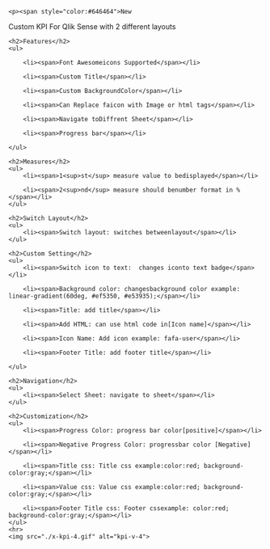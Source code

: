 <div>

    <p><span style="color:#646464">New
Custom KPI For Qlik Sense with 2 different layouts</span></p>

    <h2>Features</h2>
    <ul>

        <li><span>Font Awesomeicons Supported</span></li>

        <li><span>Custom Title</span></li>

        <li><span>Custom BackgroundColor</span></li>

        <li><span>Can Replace faicon with Image or html tags</span></li>

        <li><span>Navigate toDiffrent Sheet</span></li>

        <li><span>Progress bar</span></li>

    </ul>

    <h2>Measures</h2>
    <ul>
        <li><span>1<sup>st</sup> measure value to bedisplayed</span></li>

        <li><span>2<sup>nd</sup> measure should benumber format in %</span></li>
    </ul>

    <h2>Switch Layout</h2>
    <ul>
        <li><span>Switch layout: switches betweenlayout</span></li>
    </ul>

    <h2>Custom Setting</h2>
    <ul>
        <li><span>Switch icon to text:  changes iconto text badge</span></li>

        <li><span>Background color: changesbackground color example: linear-gradient(60deg, #ef5350, #e53935);</span></li>

        <li><span>Title: add title</span></li>

        <li><span>Add HTML: can use html code in[Icon name]</span></li>

        <li><span>Icon Name: Add icon example: fafa-user</span></li>

        <li><span>Footer Title: add footer title</span></li>

    </ul>

    <h2>Navigation</h2>
    <ul>
        <li><span>Select Sheet: navigate to sheet</span></li>
    </ul>

    <h2>Customization</h2>
    <ul>
        <li><span>Progress Color: progress bar color[positive]</span></li>

        <li><span>Negative Progress Color: progressbar color [Negative]</span></li>

        <li><span>Title css: Title css example:color:red; background-color:gray;</span></li>

        <li><span>Value css: Value css example:color:red; background-color:gray;</span></li>

        <li><span>Footer Title css: Footer cssexample: color:red; background-color:gray;</span></li>
    </ul>
    <hr>
    <img src="./x-kpi-4.gif" alt="kpi-v-4">

</div>
